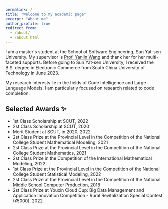 ```yaml
---
permalink: /
title: "Welcome to my academic page"
excerpt: "About me"
author_profile: true
redirect_from: 
  - /about/
  - /about.html
---
```


I am a master's student at the School of Software Engineering, Sun Yat-sen University. My supervisor is [Prof. Yanlin Wang](https://yanlin.info/) and thank her for her multi-faceted supports. Before going to Sun Yat-sen University, I received the B.S. degree in Electronic Commerce from South China University of Technology in June 2023.

My research interests lie in the fields of Code Intelligence and Large Language Models. I am particularly focused on research related to code completion.


Selected Awards ✨
------
- 1st Class Scholarship at SCUT, 2022
- 2st Class Scholarship at SCUT, 2020
- Merit Student at SCUT, in 2020, 2022
- 2st Class Prize at the Provincial Level in the Competition of the National College Student Mathematical Modeling, 2021
- 2st Class Prize at the Provincial Level in the Competition of the National College Student Mathematics, 2021
- 2st Class Prize in the Competition of the International Mathematical Modeling, 2022
- 1st Class Prize at the Provincial Level in the Competition of the National College Student Statistical Modeling, 2022
- 2st Class Prize at the Provincial Level in the Competition of the National Middle School Computer Production, 2018
- 2st Class Prize at Youxin Cloud Cup: Big Data Management and Application Innovation Competition - Rural Revitalization Special Contest (¥5000), 2022
